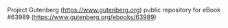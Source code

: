 Project Gutenberg (https://www.gutenberg.org) public repository for
eBook #63989 (https://www.gutenberg.org/ebooks/63989)
